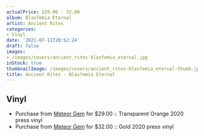 ```yaml
---
actualPrice: $29.00 - 32.00
album: Blasfemia Eternal
artist: Ancient Rites
categories:
- Vinyl
date: '2021-07-11T20:52:24'
draft: false
images:
- /images/covers/ancient_rites-blasfemia_eternal.jpg
inStock: true
thumbnailImage: /images/covers/ancient_rites-blasfemia_eternal-thumb.jpg
title: Ancient Rites - Blasfemia Eternal
---
```


## Vinyl
* Purchase from [Meteor Gem](https://meteor-gem.com/products/ancient-rites-blasfemia-eternal) for $29.00 :: Transparent Orange 2020 press vinyl
* Purchase from [Meteor Gem](https://meteor-gem.com/products/ancient-rites-blasfemia-eternal) for $32.00 :: Gold 2020 press vinyl
